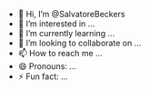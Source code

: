 - 👋 Hi, I’m @SalvatoreBeckers
- 👀 I’m interested in ...
- 🌱 I’m currently learning ...
- 💞️ I’m looking to collaborate on ...
- 📫 How to reach me ...
- 😄 Pronouns: ...
- ⚡ Fun fact: ...

<!---
SalvatoreBeckers/SalvatoreBeckers is a ✨ special ✨ repository because its `README.md` (this file) appears on your GitHub profile.
You can click the Preview link to take a look at your changes.
--->
